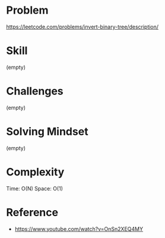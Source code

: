 
# Problem
https://leetcode.com/problems/invert-binary-tree/description/

# Skill
(empty)

# Challenges
(empty)

# Solving Mindset
(empty)

# Complexity
Time: O(N)
Space: O(1)

# Reference
- https://www.youtube.com/watch?v=OnSn2XEQ4MY
